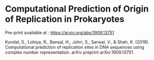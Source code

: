# Computational Prediction of Origin of Replication in Prokaryotes

Pre-print available at : https://arxiv.org/abs/1909.13751

Kundal, S., Lohiya, R., Bansal, H., Johri, S., Sarwal, V., & Shah, K. (2019). Computational prediction of replication sites in DNA sequences using complex number representation. arXiv preprint arXiv:1909.13751.
